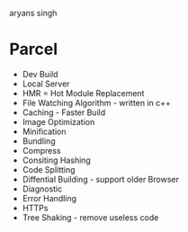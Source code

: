 aryans singh

# Parcel

- Dev Build
- Local Server
- HMR = Hot Module Replacement
- File Watching Algorithm - written in c++
- Caching - Faster Build
- Image Optimization
- Minification
- Bundling
- Compress 
- Consiting Hashing
- Code Splitting
- Diffential Building - support older Browser
- Diagnostic
- Error Handling
- HTTPs
- Tree Shaking - remove useless code